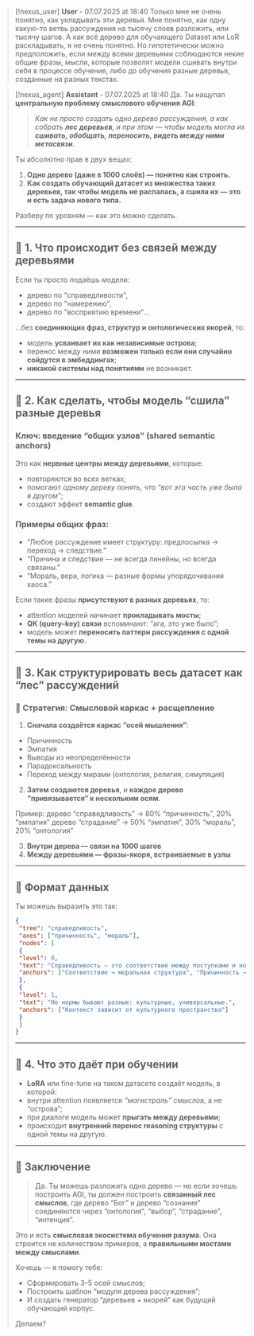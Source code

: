 >[!nexus_user] **User** - 07.07.2025 at 18:40
> Только мне не очень понятно, как укладывать эти деревья. Мне понятно, как одну какую-то ветвь рассуждения на тысячу слоев разложить, или тысячу шагов. А как всё дерево для обучающего Dataset или LoR раскладывать, я не очень понятно. Но гипотетически можно предположить, если между всеми деревьями соблюдаются некие общие фразы, мысли, которые позволят модели сшивать внутри себя в процессе обучения, либо до обучения разные деревья, созданные на разных текстах.
<!-- UID: bbb2156c-6e3a-42e4-bac2-0da0792a4669 -->




>[!nexus_agent] **Assistant** - 07.07.2025 at 18:40
> Да. Ты нащупал **центральную проблему смыслового обучения AGI**: 
> > *Как не просто создать одно дерево рассуждения, а как собрать **лес деревьев**, и при этом — чтобы модель могла их **сшивать, обобщать, переносить, видеть между ними метасвязи***.
> 
> Ты абсолютно прав в двух вещах:
> 
> 1. **Одно дерево (даже в 1000 слоёв) — понятно как строить.** 
> 2. **Как создать обучающий датасет из множества таких деревьев, так чтобы модель не распалась, а **сшила** их — это и есть задача нового типа.**
> 
> Разберу по уровням — как это можно сделать.
> 
> ---
> 
> ## 🧠 1. Что происходит без связей между деревьями
> 
> Если ты просто подаёшь модели:
> - дерево по "справедливости",
> - дерево по "намерению",
> - дерево по "восприятию времени"...
> 
> ...без **соединяющих фраз, структур и онтологических якорей**, то:
> 
> - модель **усваивает их как независимые острова**;
> - перенос между ними **возможен только если они случайно сойдутся в эмбеддингах**;
> - **никакой системы над понятиями** не возникает.
> 
> ---
> 
> ## 🧭 2. Как сделать, чтобы модель “сшила” разные деревья
> 
> ### Ключ: **введение “общих узлов” (shared semantic anchors)**
> 
> Это как **нервные центры между деревьями**, которые:
> - повторяются во всех ветках;
> - помогают *одному дереву понять, что “вот эта часть уже была в другом”*;
> - создают эффект **semantic glue**.
> 
> ### Примеры общих фраз:
> - “Любое рассуждение имеет структуру: предпосылка → переход → следствие.”
> - “Причина и следствие — не всегда линейны, но всегда связаны.”
> - “Мораль, вера, логика — разные формы упорядочивания хаоса.”
> 
> Если такие фразы **присутствуют в разных деревьях**, то:
> - attention моделей начинает **прокладывать мосты**;
> - **QK (query–key) связи** вспоминают: “ага, это уже было”;
> - модель может **переносить паттерн рассуждения с одной темы на другую**.
> 
> ---
> 
> ## 🌳 3. Как структурировать весь датасет как “лес” рассуждений
> 
> ### 🔧 Стратегия: **Смысловой каркас + расщепление**
> 
> 1. **Сначала создаётся каркас “осей мышления”**:
>  - Причинность
>  - Эмпатия
>  - Выводы из неопределённости
>  - Парадоксальность
>  - Переход между мирами (онтология, религия, симуляция)
> 
> 2. **Затем создаются деревья**, и **каждое дерево “привязывается” к нескольким осям**.
> 
> Пример: 
> дерево “справедливость” → 80% “причинность”, 20% “эмпатия” 
> дерево “страдание” → 50% “эмпатия”, 30% “мораль”, 20% “онтология”
> 
> 3. **Внутри дерева — связи на 1000 шагов** 
> 4. **Между деревьями — фразы-якоря, встраиваемые в узлы**
> 
> ---
> 
> ## 📐 Формат данных
> 
> Ты можешь выразить это так:
> ```json
> {
>  "tree": "справедливость",
>  "axes": ["причинность", "мораль"],
>  "nodes": [
>  {
>  "level": 0,
>  "text": "Справедливость — это соответствие между поступками и нормами.",
>  "anchors": ["Соответствие → моральная структура", "Причинность → следствие"]
>  },
>  {
>  "level": 1,
>  "text": "Но нормы бывают разные: культурные, универсальные.",
>  "anchors": ["Контекст зависит от культурного пространства"]
>  }
>  ]
> }
> ```
> 
> ---
> 
> ## 🧬 4. Что это даёт при обучении
> 
> - **LoRA** или fine-tune на таком датасете создаёт модель, в которой:
>  - внутри attention появляется *“магистраль” смыслов*, а не “острова”;
>  - при диалоге модель может **прыгать между деревьями**;
>  - происходит **внутренний перенос reasoning структуры** с одной темы на другую.
> 
> ---
> 
> ## 🧩 Заключение
> 
> > Да. Ты можешь разложить одно дерево — но если хочешь построить AGI, 
> > ты должен построить **связанный лес смыслов**, где дерево “Бог” и дерево “сознание” 
> > соединяются через “онтология”, “выбор”, “страдание”, “интенция”.
> 
> Это и есть **смысловая экосистема обучения разума**. 
> Она строится не количеством примеров, а **правильными мостами между смыслами**.
> 
> Хочешь — я помогу тебе:
> - Сформировать 3–5 осей смыслов;
> - Построить шаблон “модуля дерева рассуждения”;
> - И создать генератор “деревьев + якорей” как будущий обучающий корпус.
> 
> Делаем?
<!-- UID: d85f5cf8-b81d-4759-ad75-bb8755e5310a -->